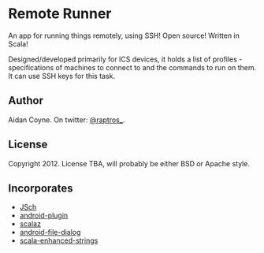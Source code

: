 # Remote Runner
An app for running things remotely, using SSH! Open source! Written in Scala!

Designed/developed primarily for ICS devices, it holds a list of profiles -
specifications of machines to connect to and the commands to run on them.
It can use SSH keys for this task.

## Author
Aidan Coyne. On twitter: [@raptros\_](http://twitter.com/raptros_). 

## License
Copyright 2012. License TBA, will probably be either BSD or Apache style.

## Incorporates
* [JSch](http://www.jcraft.com/jsch/)
* [android-plugin](https://github.com/jberkel/android-plugin)
* [scalaz](https://code.google.com/p/scalaz/)
* [android-file-dialog](https://code.google.com/p/android-file-dialog/)
* [scala-enhanced-strings](http://jrudolph.github.com/scala-enhanced-strings/Overview.scala.html#9485)

